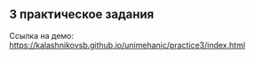 ## 3 практическое задания

Ссылка на демо: https://kalashnikovsb.github.io/unimehanic/practice3/index.html
